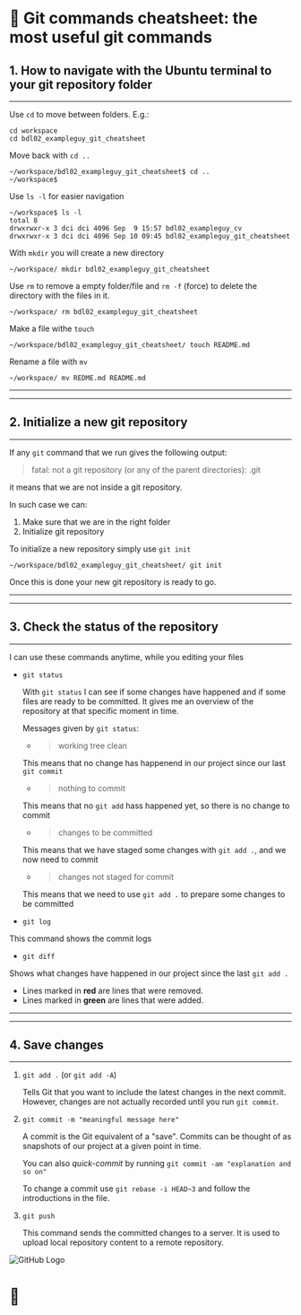 # :shit: Git commands cheatsheet: the most useful git commands


## 1. How to navigate with the Ubuntu terminal to your git repository folder
---
Use `cd` to move between folders. E.g.: 
```
cd workspace
cd bdl02_exampleguy_git_cheatsheet
``` 

Move back with `cd ..`

```
~/workspace/bdl02_exampleguy_git_cheatsheet$ cd ..
~/workspace$ 
```

Use `ls -l` for easier navigation
```
~/workspace$ ls -l
total 8
drwxrwxr-x 3 dci dci 4096 Sep  9 15:57 bdl02_exampleguy_cv
drwxrwxr-x 3 dci dci 4096 Sep 10 09:45 bdl02_exampleguy_git_cheatsheet
```

With `mkdir` you will create a new directory
```
~/workspace/ mkdir bdl02_exampleguy_git_cheatsheet
```

Use `rm` to remove a empty folder/file and `rm -f` (force) to delete the directory with the files in it.
```
~/workspace/ rm bdl02_exampleguy_git_cheatsheet
```
Make a file withe `touch`
```
~/workspace/bdl02_exampleguy_git_cheatsheet/ touch README.md
```

Rename a file with `mv`
```
~/workspace/ mv REDME.md README.md
```

___

---
## 2. Initialize a new git repository
---

If any `git` command that we run gives the following output:

>fatal: not a git repository (or any of the parent directories): .git

it means that we are not inside a git repository.

In such case we can:

1. Make sure that we are in the right folder
2. Initialize git repository

To initialize a new repository simply use `git init`
```|
~/workspace/bdl02_exampleguy_git_cheatsheet/ git init
```
Once this is done your new git repository is ready to go.
___
---
## 3. Check the status of the repository
---
I can use these commands anytime, while you editing your files

- `git status`

    With `git status` I can see if some changes have happened and if some files are ready to be committed.
    It gives me an overview of the repository at that specific moment in time.

    Messages given by `git status`:
    
    - > working tree clean

    This means that no change has happenend in our project since our last `git commit`

    - > nothing to commit

    This means that no `git add` hass happened yet, so there is no change to commit

    - > changes to be committed

    This means that we have staged some changes with `git add .`, and we now need to commit

    - > changes not staged for commit

    This means that we need to use `git add .` to prepare some changes to be committed



- `git log`

This command shows the commit logs

- `git diff`

Shows what changes have happened in our project since the last `git add .`
- Lines marked in **red** are lines that were removed.
- Lines marked in **green** are lines that were added.
___
---
## 4. Save changes
---

1. `git add .` (or `git add -A`)

    Tells Git that you want to include the latest changes in the next commit. However, changes are not actually recorded until you run `git commit`.
    
2. `git commit -m "meaningful message here"`
    
    A commit is the Git equivalent of a "save". Commits can be thought of as snapshots of our project at a given point in time.

    You can also *quick-commit* by running `git commit -am "explanation and so on"`

    To change a commit use `git rebase -i HEAD~3`
     and follow the introductions in the file.

3. `git push` 
 
    This command sends the committed changes to a server. It is used to upload local repository content to a remote repository.

![GitHub Logo](https://github.githubassets.com/images/modules/logos_page/Octocat.png)

# :shit:


